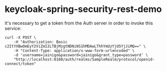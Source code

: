 # keycloak-spring-security-rest-demo

It's necessary to get a token from the Auth server in order to invoke this service:

    curl -X POST \
        -H "Authorization: Basic c2ItYXBwOmEyY2ViZmI2LTBjMzgtNDNiNS1hMDAwLThhYmUzYjU5YjJiMQ==" \
        -H "Content-Type: application/x-www-form-urlencoded" \
        -d 'username=jainigo&password=jainigo&grant_type=password' \
        "http://localhost:8180/auth/realms/SampleRealm/protocol/openid-connect/token"
